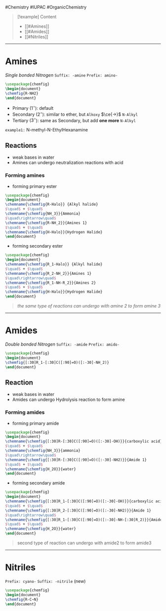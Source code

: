 #Chemistry #IUPAC #OrganicChemistry 

>[!example] Content
>- [[#Amines]]
>- [[#Amides]]
>- [[#Nitriles]]

---

# Amines 
_Single bonded Nitrogen_
`Suffix: -amine` 
`Prefix: amino-`

```tikz 
\usepackage{chemfig} 
\begin{document} 
\chemfig{R-NH2}
\end{document} 
```

- Primary (1$^\circ$): default 
- Secondary ($2^\circ$): similar to ether, but `Alkoxy` $\ce{->}$ `N-Alkyl`
- Tertiary ($3^\circ$): same as Secondary, but add **one more** `N-Alkyl`

`example1:` N-methyl-N-EthylHexanamine

## Reactions
- weak bases in water
- Amines can undergo neutralization reactions with acid
### Forming amines
- forming primary ester
```tikz 
\usepackage{chemfig} 
\begin{document} 
\chemname{\chemfig{R-Halo}} {Alkyl halide}
$\quad$ + $\quad$
\chemname{\chemfig{NH_3}}{Ammonia}
$\quad\rightarrow\quad$
\chemname{\chemfig{R-NH_2}}{Amines 1}
$\quad$ + $\quad$
\chemname{\chemfig{H-Halo}}{Hydrogen Halide}
\end{document} 
```

- forming secondary ester
```tikz 
\usepackage{chemfig} 
\begin{document} 
\chemname{\chemfig{R_1-Halo}} {Alkyl halide}
$\quad$ + $\quad$
\chemname{\chemfig{R_2-NH_2}}{Amines 1}
$\quad\rightarrow\quad$
\chemname{\chemfig{R_1-NH-R_2}}{Amines 2}
$\quad$ + $\quad$
\chemname{\chemfig{H-Halo}}{Hydrogen Halide}
\end{document} 
```

>_the same type of reactions can undergo with amine 2 to form amine 3_

---
# Amides 
_Double bonded Nitrogen_
`Suffix: -amide` 
`Prefix: amido-`

```tikz 
\usepackage{chemfig} 
\begin{document} 
\chemfig{[:30]R_1-[:30]C([:90]=O)([:-30]-NH_2)}
\end{document} 
```

## Reaction
- weak bases in water
- Amides can undergo Hydrolysis reaction to form amine

### Forming amides
- forming primary amide
```tikz 
\usepackage{chemfig} 
\begin{document} 
\chemname{\chemfig{[:30]R-[:30]C([:90]=O)([:-30]-OH)}}{carboxylic acid}
$\quad$ + $\quad$
\chemname{\chemfig{NH_3}}{ammonia}
$\quad\rightarrow\quad$
\chemname{\chemfig{[:30]R-[:30]C([:90]=O)([:-30]-NH2)}}{Amide 1}
$\quad$ + $\quad$
\chemname{\chemfig{H_2O}}{water}
\end{document} 
```

- forming secondary amide
```tikz 
\usepackage{chemfig} 
\begin{document} 
\chemname{\chemfig{[:30]R_1-[:30]C([:90]=O)([:-30]-OH)}}{carboxylic acid}
$\quad$ + $\quad$
\chemname{\chemfig{[:30]R_2-[:30]C([:90]=O)([:-30]-NH2)}}{Amide 1}
$\quad\rightarrow\quad$
\chemname{\chemfig{[:30]R_1-[:30]C([:90]=O)([:-30]-NH-[:30]R_2)}}{Amide 2}
$\quad$ + $\quad$
\chemname{\chemfig{H_2O}}{water}
\end{document} 
```
>second type of reaction can undergo with amide2 to form amide3

---

# Nitriles
`Prefix: cyano-`
`Suffix: -nitrile` (new)

```tikz 
\usepackage{chemfig} 
\begin{document} 
\chemfig{R-C~N}
\end{document} 
```